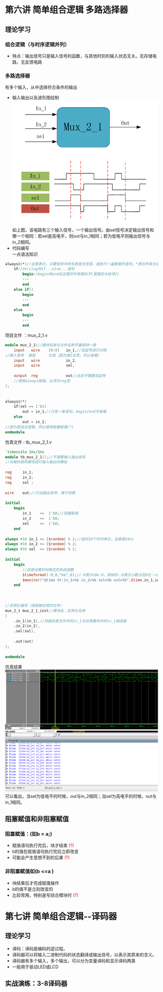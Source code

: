 # 第六讲 简单组合逻辑 多路选择器  
## 理论学习  
### 组合逻辑（与时序逻辑并列）  
- 特点：输出信号只是输入信号的函数，与其他时刻的输入状态无关。无存储电路，无反馈电路  
### 多路选择器  
有多个输入，从中选择符合条件的输出  
- 输入输出以及波形图绘制
![](./res/0922_1.png)  
如上图，该电路有三个输入信号，一个输出信号。由sel信号决定输出信号和哪一个相同：若sel是高电平，则out与in_1相同；若为低电平则输出信号与in_2相同。  
- 代码编写  
一点语法知识
```Verilog
always@(*)//这里表示，只要括号中的东西发生改变，就执行一遍里面的语句。*表示所有元素。（怎么和css一样呢）此处就表示，任何元素发生变化时都执行一遍下面的语句
    if//Verilog的if...else...语句
        begin//begin和end在这里的作用类似于C里面的大括号{}
        ···
        end
    else if()
        begin
        ···
        end
    else
        begin
        ···
        end
```
项目文件 ：mux_2_1.v
```Verilog
module mux_2_1(//模块名称与文件名称尽量保持一致
    input   wire    [0:0]   in_1,//加逗号进行分隔
//输入信号  类型      位宽（因为是1位宽，可以省略）
    input   wire            in_2,
    input   wire            sel,
    
    output  reg             out//此处不需要加逗号
    //使用always赋值，必须为reg型
);


always@(*)
    if(sel == 1'b1)
        out = in_1;//只有一条语句，begin/end可省略
    else
        out = in_2;
//因为是组合逻辑，所以使用阻塞赋值(?)
endmodule
```
仿真文件 : tb_mux_2_1.v
```Verilog
`timescale 1ns/1ns
module tb_mux_2_1();//不需要输入输出信号
//对被仿真的模块进行输入输出的模拟

reg     in_1;
reg     in_2;
reg     sel ;

wire    out;//引出输出信号，便于观察

initial 
    begin
        in_1    <=  1'b0;//阻塞赋值
        in_2    <=  1'b0;
        sel     <=  1'b0;
    end
    
always #10 in_1 <= {$random} % 2;//延时10个时间单位，这里是10ns
always #10 in_2 <= {$random} % 2;
always #10 sel  <= {$random} % 2;

initial
    begin
        //这是设置时间格式的系统函数
        $timeformat(-9,0,"ns",6);//-9表示10e-9，即纳秒；0表示小数点后0位；ns要和前面对应；
        $monitor("@time %t:in_1=%b in_2=%b sel=%b out=%b",$time,in_1,in_2,sel,out);
    end



//实例化编写（调用被仿真的文件）
mux_2_1 mux_2_1_inst//模块名；实例化名称
(
    .in_1(in_1),//将被仿真文件中的in_1与仿真模块中的in_1相连接
    .in_2(in_2),
    .sel(sel),
    
    .out(out)
); 

endmodule
```  
仿真结果  
![](./res/0922_2.png)  
![](./res/0922_3.png)
可以看出，当sel为低电平的时候，out与in_2相同；当sel为高电平的时候，out与in_1相同。  
## 阻塞赋值和非阻塞赋值  
### 阻塞赋值：(如b = a;)
- 赋值语句执行完后，块才结束  <a style = "color:red">(?)</a>  
- b的值在赋值语句执行完后立即改变  
- 可能会产生意想不到的后果 <a style = "color:red">(?)</a> 
### 非阻塞赋值如(b <=a )
- 块结束后才完成赋值操作  
- b的值不是立刻改变的  
- 比较常用，特别是写综合模块时 <a style = "color:red">(?)</a>  


# 第七讲 简单组合逻辑--译码器  
## 理论学习  
- 译码：译码是编码的逆过程。  
- 译码器可以将输入二进制代码的状态翻译成输出信号，以表示其原来的含义。  
- 译码器有多个输入，多个输出，可以分为变量译码和显示译码两类  
- 一般用于驱动LED或LCD  
## 实战演练：3-8译码器  